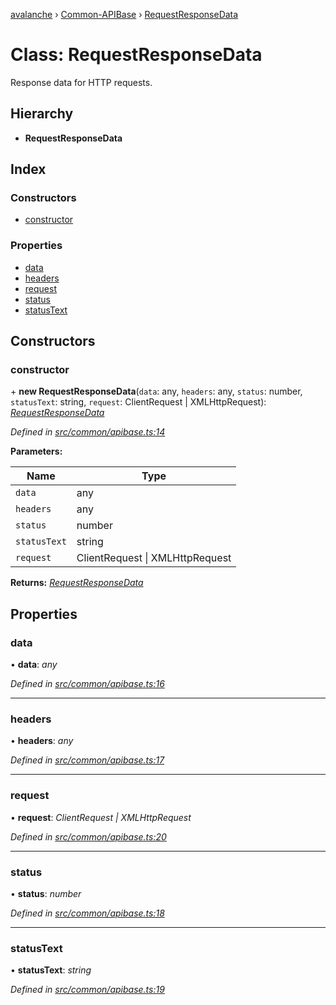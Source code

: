 [avalanche](../README.md) › [Common-APIBase](../modules/common_apibase.md) › [RequestResponseData](common_apibase.requestresponsedata.md)

# Class: RequestResponseData

Response data for HTTP requests.

## Hierarchy

* **RequestResponseData**

## Index

### Constructors

* [constructor](common_apibase.requestresponsedata.md#constructor)

### Properties

* [data](common_apibase.requestresponsedata.md#data)
* [headers](common_apibase.requestresponsedata.md#headers)
* [request](common_apibase.requestresponsedata.md#request)
* [status](common_apibase.requestresponsedata.md#status)
* [statusText](common_apibase.requestresponsedata.md#statustext)

## Constructors

###  constructor

\+ **new RequestResponseData**(`data`: any, `headers`: any, `status`: number, `statusText`: string, `request`: ClientRequest | XMLHttpRequest): *[RequestResponseData](common_apibase.requestresponsedata.md)*

*Defined in [src/common/apibase.ts:14](https://github.com/ava-labs/avalanchejs/blob/598fbcc/src/common/apibase.ts#L14)*

**Parameters:**

Name | Type |
------ | ------ |
`data` | any |
`headers` | any |
`status` | number |
`statusText` | string |
`request` | ClientRequest &#124; XMLHttpRequest |

**Returns:** *[RequestResponseData](common_apibase.requestresponsedata.md)*

## Properties

###  data

• **data**: *any*

*Defined in [src/common/apibase.ts:16](https://github.com/ava-labs/avalanchejs/blob/598fbcc/src/common/apibase.ts#L16)*

___

###  headers

• **headers**: *any*

*Defined in [src/common/apibase.ts:17](https://github.com/ava-labs/avalanchejs/blob/598fbcc/src/common/apibase.ts#L17)*

___

###  request

• **request**: *ClientRequest | XMLHttpRequest*

*Defined in [src/common/apibase.ts:20](https://github.com/ava-labs/avalanchejs/blob/598fbcc/src/common/apibase.ts#L20)*

___

###  status

• **status**: *number*

*Defined in [src/common/apibase.ts:18](https://github.com/ava-labs/avalanchejs/blob/598fbcc/src/common/apibase.ts#L18)*

___

###  statusText

• **statusText**: *string*

*Defined in [src/common/apibase.ts:19](https://github.com/ava-labs/avalanchejs/blob/598fbcc/src/common/apibase.ts#L19)*
